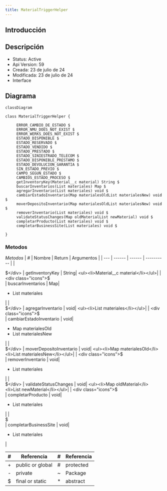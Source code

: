 ```yaml
---
title: MaterialTriggerHelper
---
```


## Introducción

<!-- START autogenerated-class -->
## Descripción



- Status: Active
- Api Version: 59
- Creada: 23 de julio de 24
- Modificada: 23 de julio de 24
- Interface 

## Diagrama
```mermaid
classDiagram

class MaterialTriggerHelper {
    
     ERROR_CAMBIO_DE_ESTADO $    
     ERROR_NMU_DOES_NOT_EXIST $    
     ERROR_WERKS_DOES_NOT_EXIST $    
     ESTADO_DISPONIBLE $    
     ESTADO_RESERVADO $    
     ESTADO_VENDIDO $    
     ESTADO_PRESTADO $    
     ESTADO_SINIESTRADO_TELECOM $    
     ESTADO_DISPONIBLE_PRESTAMO $    
     ESTADO_DEVOLUCION_GARANTIA $    
     SIN_ESTADO_PREVIO $    
     CAMPO_SEGUN_ESTADO $    
     CAMBIOS_ESTADO_PROCESO $    
     getInventoryKey(Material__c material) String $
     buscarInventarios(List materiales) Map $
     agregarInventario(List materiales) void $
     cambiarEstadoInventario(Map materialesOldList materialesNew) void $
     moverDepositoInventario(Map materialesOldList materialesNew) void $
     removerInventario(List materiales) void $
     validateStatusChanges(Map oldMaterialList newMaterial) void $
     completarProducto(List materiales) void $
     completarBusinessSite(List materiales) void $

}
```


### Metodos

*Metodos*
| #   | Nombre | Return | Argumentos |
| --- | ------ | ------ | ---------- |
| <div class="icons">$</div> | getInventoryKey | String| <ul><li>Material__c material</li></ul>|
| <div class="icons">$</div> | buscarInventarios | Map| <ul><li>List materiales</li></ul>|
| <div class="icons">$</div> | agregarInventario | void| <ul><li>List materiales</li></ul>|
| <div class="icons">$</div> | cambiarEstadoInventario | void| <ul><li>Map materialesOld</li><li>List materialesNew</li></ul>|
| <div class="icons">$</div> | moverDepositoInventario | void| <ul><li>Map materialesOld</li><li>List materialesNew</li></ul>|
| <div class="icons">$</div> | removerInventario | void| <ul><li>List materiales</li></ul>|
| <div class="icons">$</div> | validateStatusChanges | void| <ul><li>Map oldMaterial</li><li>List newMaterial</li></ul>|
| <div class="icons">$</div> | completarProducto | void| <ul><li>List materiales</li></ul>|
| <div class="icons">$</div> | completarBusinessSite | void| <ul><li>List materiales</li></ul>|


| #  | Referencia       | #  | Referencia |
| -- | ---------------- | -- | ---------- |
| +  | public or global | #  | protected  |
| -  | private          | ~  | Package    |
| $  | final or static  | *  | abstract   |

<!-- END autogenerated-class -->
